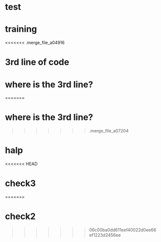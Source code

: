 # test
# training
<<<<<<< .merge_file_a04916
# 3rd line of code
# where is the 3rd line?
=======
# where is the 3rd line?
>>>>>>> .merge_file_a07204
# halp
<<<<<<< HEAD
# check3
=======
# check2
>>>>>>> 06c00ba0dd611eef40022d0ee66ef1223d2456ee
